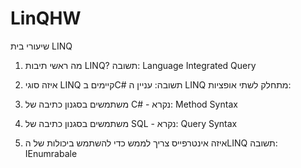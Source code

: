 # LinQHW
שיעורי בית LINQ


1.	מה ראשי תיבות LINQ?
תשובה:
Language Integrated Query


2.	איזה סוגי LINQ קיימים בC#
 תשובה:
עניין ה LINQ מתחלק לשתי אופציות:
1.	משתמשים בסגנון כתיבה של C# - נקרא: Method Syntax
2.	משתמשים בסגנון כתיבה של SQL - נקרא: Query Syntax




3.	איזה אינטרפייס צריך לממש כדי להשתמש ביכולות של הLINQ
תשובה: IEnumrabale
